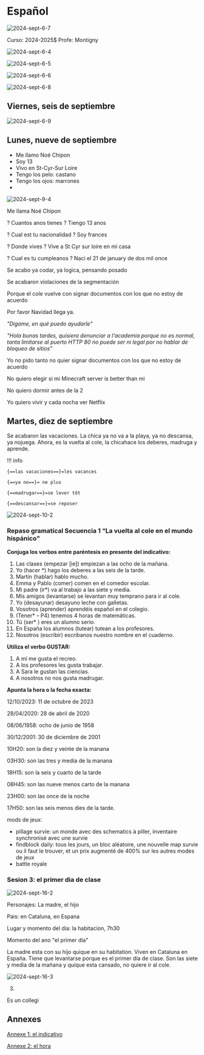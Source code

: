 # Español

![2024-sept-6-7](../assets/scans/2024-sept-6-7.png)

Curso: 2024-2025$
Profe: Montigny

![2024-sept-6-4](../assets/scans/2024-sept-6-4.png)

![2024-sept-6-5](../assets/scans/2024-sept-6-5.png)

![2024-sept-6-6](../assets/scans/2024-sept-6-6.png)



![2024-sept-6-8](../assets/scans/2024-sept-6-8.png)

## Viernes, seis de septiembre

![2024-sept-6-9](../assets/scans/2024-sept-6-9.png)

## Lunes, nueve de septiembre

* Me llamo Noé Chipon
* Soy 13
* Vivo en St-Cyr-Sur Loire
* Tengo los pelo: castano
* Tengo los ojos: marrones
* 

![2024-sept-9-4](../assets/scans/2024-sept-9-4.png)

Me llama Noé Chipon

? Cuantos anos tienes ? Tiengo 13 anos

? Cual est tu nacionalidad ? Soy frances

? Donde vives ? Vive a St Cyr sur loire en mi casa

? Cual es tu cumpleanos ? Naci el 21 de january de dos mil once

Se acabo ya codar, ya logica, pensando posado

Se acabaron violaciones de la segmentación

Porque el cole vuelve con  signar documentos con los que no estoy de acuerdo

Por favor Navidad llega ya.

*"Digame, en qué puedo ayudarle"*

*"Hola bunas tardes, quisiera denunciar a l'academia porque no es normal, tanta limitarse al puerto HTTP 80 no puede ser ni legal por no hablar de bloqueo de sitios"*

Yo no pido tanto no quier signar documentos con los que no estoy de acuerdo

No quiero elegir si mi Minecraft server is better than mi 

No quiero dormir antes de la 2 

Yo quiero vivir y cada nocha ver Netflix

## Martes, diez de septiembre

Se acabaron las vacaciones. La chica ya no va a la playa, ya no descansa, ya nojuega. Ahora, es la vuelta al cole, la chicahace los deberes, madruga y aprende.

!!! info

	{==las vacaciones==}=les vacances

	{==ya no==}= ne plus

	{==madrugar==}=se lever tôt

	{==descansar==}=se reposer

![2024-sept-10-2](../assets/scans/2024-sept-10-2.png)

### Repaso gramatical Secuencia 1 “La vuelta al cole en el mundo hispánico”
**Conjuga los verbos entre paréntesis en presente del indicativo:**

1. Las clases (empezar [ie]) empiezan a las ocho de la mañana.
2. Yo (hacer *) hago los deberes a las seis de la tarde.
3. Martín (hablar) hablo mucho.
4. Emma y Pablo (comer) comen en el comedor escolar.
5. Mi padre (ir*) va al trabajo a las siete y media.
6. Mis amigos (levantarse) se levantan muy temprano para ir al cole.
7. Yo (desayunar) desayuno leche con galletas.
8. Vosotros (aprender) aprendéis español en el colegio.
9.  (Tener* – P4) tenemos 4 horas de matemáticas.
10. Tú (ser* ) eres un alumno serio.
11. En España los alumnos (tutear) tutean a los profesores.
12. Nosotros (escribir) escribanos nuestro nombre en el cuaderno.

**Utiliza el verbo GUSTAR:**

1. A mí me gusta el recreo.
2. A los profesores les gusta trabajar.
3. A Sara le gustan las ciencias.
4. A nosotros no nos gusta madrugar.

**Apunta la hora o la fecha exacta:**

12/10/2023: 11 de octubre de 2023

28/04/2020: 28 de abril de 2020

08/06/1958: ocho de junio de 1958

30/12/2001: 30 de diciembre de 2001

10H20: son la diez y veinte de la manana

03H30: son las tres y media de la manana

18H15: son la seis y cuarto de la tarde

08H45: son las nueve menos carto de la manana

23H00: son las once de la noche

17H50: son las seis menos dies de la tarde.

mods de jeux: 

- pillage survie: un monde avec des schematics à piller, inventaire synchronisé avec une survie
- findblock daily: tous les jours, un bloc aléatoire, une nouvelle map survie ou il faut le trouver, et un prix augmenté de 400% sur les autres modes de jeux
- battle royale

### Sesion 3: el primer dia de clase

![2024-sept-16-2](../assets/scans/2024-sept-16-2.png)


Personajes:
	La madre, el hijo

Pais: en Cataluna, en Espana

Lugar y momento del dia: la habitacion, 7h30

Momento del ano "el primer día"


La madre esta con su hijo quique en su habitation. Viven en Cataluna en España.
 Tiene que levantarse porque es el primer día de clase. Son las siete y media de la mañana y quique esta cansado, no quiere ir al cole.



![2024-sept-16-3](../assets/scans/2024-sept-16-3.png)


3)
Es un collegi


## Annexes

[Annexe 1: el indicativo](../assets/noscans/spanish/finducahier-1.pdf)

[Annexe 2: el hora](../assets/noscans/spanish/finducahier-2.pdf)